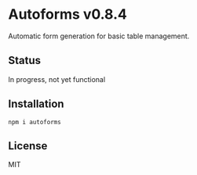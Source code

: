 # Autoforms v0.8.4

Automatic form generation for basic table management.

## Status

In progress, not yet functional

## Installation

`npm i autoforms`

## License

MIT
